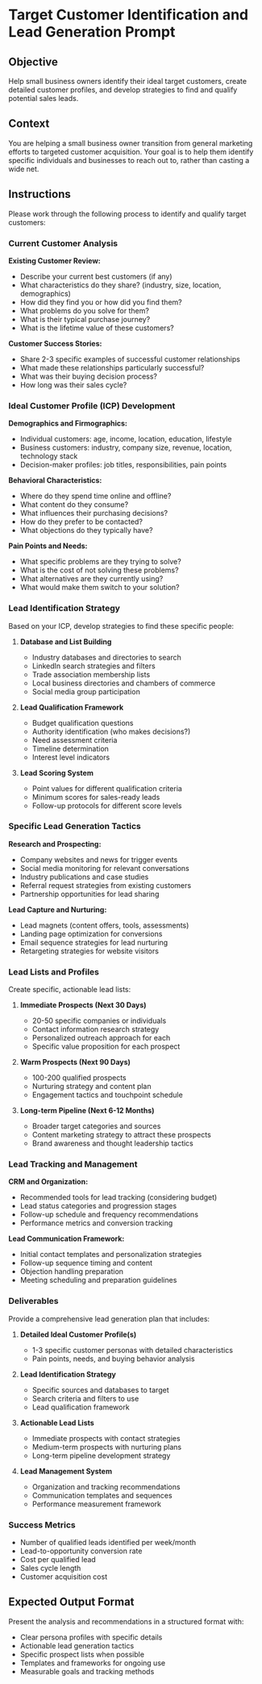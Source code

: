 # Target Customer Identification and Lead Generation Prompt

## Objective
Help small business owners identify their ideal target customers, create detailed customer profiles, and develop strategies to find and qualify potential sales leads.

## Context
You are helping a small business owner transition from general marketing efforts to targeted customer acquisition. Your goal is to help them identify specific individuals and businesses to reach out to, rather than casting a wide net.

## Instructions
Please work through the following process to identify and qualify target customers:

### Current Customer Analysis

**Existing Customer Review:**
- Describe your current best customers (if any)
- What characteristics do they share? (industry, size, location, demographics)
- How did they find you or how did you find them?
- What problems do you solve for them?
- What is their typical purchase journey?
- What is the lifetime value of these customers?

**Customer Success Stories:**
- Share 2-3 specific examples of successful customer relationships
- What made these relationships particularly successful?
- What was their buying decision process?
- How long was their sales cycle?

### Ideal Customer Profile (ICP) Development

**Demographics and Firmographics:**
- Individual customers: age, income, location, education, lifestyle
- Business customers: industry, company size, revenue, location, technology stack
- Decision-maker profiles: job titles, responsibilities, pain points

**Behavioral Characteristics:**
- Where do they spend time online and offline?
- What content do they consume?
- What influences their purchasing decisions?
- How do they prefer to be contacted?
- What objections do they typically have?

**Pain Points and Needs:**
- What specific problems are they trying to solve?
- What is the cost of not solving these problems?
- What alternatives are they currently using?
- What would make them switch to your solution?

### Lead Identification Strategy

Based on your ICP, develop strategies to find these specific people:

1. **Database and List Building**
   - Industry databases and directories to search
   - LinkedIn search strategies and filters
   - Trade association membership lists
   - Local business directories and chambers of commerce
   - Social media group participation

2. **Lead Qualification Framework**
   - Budget qualification questions
   - Authority identification (who makes decisions?)
   - Need assessment criteria
   - Timeline determination
   - Interest level indicators

3. **Lead Scoring System**
   - Point values for different qualification criteria
   - Minimum scores for sales-ready leads
   - Follow-up protocols for different score levels

### Specific Lead Generation Tactics

**Research and Prospecting:**
- Company websites and news for trigger events
- Social media monitoring for relevant conversations
- Industry publications and case studies
- Referral request strategies from existing customers
- Partnership opportunities for lead sharing

**Lead Capture and Nurturing:**
- Lead magnets (content offers, tools, assessments)
- Landing page optimization for conversions
- Email sequence strategies for lead nurturing
- Retargeting strategies for website visitors

### Lead Lists and Profiles

Create specific, actionable lead lists:

1. **Immediate Prospects (Next 30 Days)**
   - 20-50 specific companies or individuals
   - Contact information research strategy
   - Personalized outreach approach for each
   - Specific value proposition for each prospect

2. **Warm Prospects (Next 90 Days)**
   - 100-200 qualified prospects
   - Nurturing strategy and content plan
   - Engagement tactics and touchpoint schedule

3. **Long-term Pipeline (Next 6-12 Months)**
   - Broader target categories and sources
   - Content marketing strategy to attract these prospects
   - Brand awareness and thought leadership tactics

### Lead Tracking and Management

**CRM and Organization:**
- Recommended tools for lead tracking (considering budget)
- Lead status categories and progression stages
- Follow-up schedule and frequency recommendations
- Performance metrics and conversion tracking

**Lead Communication Framework:**
- Initial contact templates and personalization strategies
- Follow-up sequence timing and content
- Objection handling preparation
- Meeting scheduling and preparation guidelines

### Deliverables

Provide a comprehensive lead generation plan that includes:

1. **Detailed Ideal Customer Profile(s)**
   - 1-3 specific customer personas with detailed characteristics
   - Pain points, needs, and buying behavior analysis

2. **Lead Identification Strategy**
   - Specific sources and databases to target
   - Search criteria and filters to use
   - Lead qualification framework

3. **Actionable Lead Lists**
   - Immediate prospects with contact strategies
   - Medium-term prospects with nurturing plans
   - Long-term pipeline development strategy

4. **Lead Management System**
   - Organization and tracking recommendations
   - Communication templates and sequences
   - Performance measurement framework

### Success Metrics
- Number of qualified leads identified per week/month
- Lead-to-opportunity conversion rate
- Cost per qualified lead
- Sales cycle length
- Customer acquisition cost

## Expected Output Format
Present the analysis and recommendations in a structured format with:
- Clear persona profiles with specific details
- Actionable lead generation tactics
- Specific prospect lists when possible
- Templates and frameworks for ongoing use
- Measurable goals and tracking methods